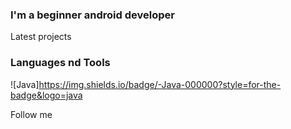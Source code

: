 ### I'm a beginner android developer

Latest projects

### Languages nd Tools
![Java]https://img.shields.io/badge/-Java-000000?style=for-the-badge&logo=java

Follow me
<!--
**VladMikh95/VladMikh95** is a ✨ _special_ ✨ repository because its `README.md` (this file) appears on your GitHub profile.

Here are some ideas to get you started:

- 🔭 I’m currently working on ...
- 🌱 I’m currently learning ...
- 👯 I’m looking to collaborate on ...
- 🤔 I’m looking for help with ...
- 💬 Ask me about ...
- 📫 How to reach me: ...
- 😄 Pronouns: ...
- ⚡ Fun fact: ...
-->
